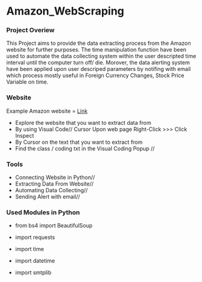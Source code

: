 # Amazon_WebScraping

### Project Overiew 

This Project aims to provide the data extracting process from the Amazon website for further purposes. The time manipulation function have been used to automate the data collecting system within the user descripted time interval until the computer turn off/ die. Morover, the data alerting system have been applied upon user descriped parameters by notifing with email which process mostly useful in Foreign Currency Changes, Stock Price Variable on time.

### Website

Example Amazon website = [Link](https://www.amazon.com/2021-Apple-iPad-Mini-Wi%20Fi/dp/B09G91LXFP/ref=sr_1_2crid=1QGHZM0PTLSV&dib=eyJ2IjoiMSJ9.R4uCyDDQjODG5EFONQvt_w7EqsbutDYXJ_ff6093MNgifVWkLNKGK6NrsEvPRkMTDphfDMIGyy1sE9_fuw-eU9ZuwivpbRsZSS4lR-_HfnK3lldERtHHh2%20L0Sn4lpJzjWrmIFeOkFxMDnFtkffI6AZsNRhA7LQ89qkpItcgVTZ3dlsWYmLr7ckRC32pjMvWVxvn3itqZohWcOMUVDSb4Di-UFbb94Q-nQhU5sZK6Fk.kB-1SVIShj_MUNMGHMUd9rPvzfhIVMVLj5wUZcwrIPU&dib_tag=se&keywords=i+pad&qid=1725540942&sprefix=i+pad+%2Caps%2C565&sr=8-2)

- Explore the website that you want to extract data from
- By using Visual Code// Cursor Upon web page Right-Click >>> Click Inspect
- By Cursor on the text that you want to extract from
- Find the class / coding txt in the Visual Coding Popup //

### Tools

- Connecting Website in Python//
- Extracting Data From Website//
- Automating Data Collecting//
- Sending Alert with email//

### Used Modules in Python

- from bs4 import BeautifulSoup
- import requests
- import time
- import datetime

- import smtplib



